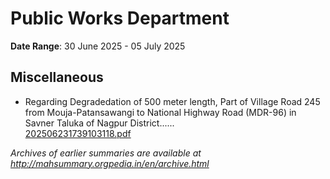# Public Works Department

**Date Range**: 30 June 2025 - 05 July 2025


## Miscellaneous
- Regarding Degradedation of 500 meter length, Part of Village Road 245 from Mouja-Patansawangi to National Highway Road (MDR-96) in Savner Taluka of Nagpur District......\
  [202506231739103118.pdf](https://gr.maharashtra.gov.in/Site/Upload/Government%20Resolutions/English/202506231739103118.pdf)


*Archives of earlier summaries are available at http://mahsummary.orgpedia.in/en/archive.html*